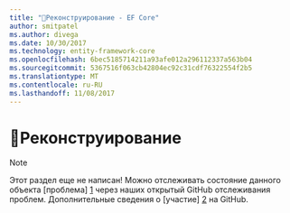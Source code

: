 ```yaml
---
title: "Реконструирование - EF Core"
author: smitpatel
ms.author: divega
ms.date: 10/30/2017
ms.technology: entity-framework-core
ms.openlocfilehash: 6bec5185714211a93afe012a296112337a563b04
ms.sourcegitcommit: 5367516f063cb42804ec92c31cdf76322554f2b5
ms.translationtype: MT
ms.contentlocale: ru-RU
ms.lasthandoff: 11/08/2017
---
```

# <a name="-reverse-engineering"></a>🔧Реконструирование

> [!NOTE]
> Этот раздел еще не написан! Можно отслеживать состояние данного объекта [проблема] [ 1] через наших открытый GitHub отслеживания проблем. Дополнительные сведения о [участие] [ 2] на GitHub.


  [1]: https://github.com/aspnet/EntityFramework.Docs/issues/508
  [2]: https://github.com/aspnet/EntityFramework.Docs/blob/master/CONTRIBUTING.md
